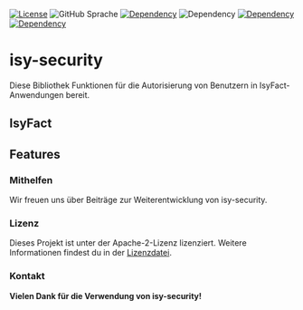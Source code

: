 [![License](https://img.shields.io/badge/License-Apache_2.0-orange)](https://opensource.org/licenses/Apache-2.0)
![GitHub Sprache](https://img.shields.io/badge/Language-Java_21-orange)
[![Dependency](https://img.shields.io/badge/Uses-Hibernate-blue)](https://hibernate.org/)
![Dependency](https://img.shields.io/badge/Isyfact-IsyLogging_3.0.1-blue)
[![Dependency](https://img.shields.io/badge/Uses-Spring-yellow)](https://hibernate.org/)
[![Dependency](https://img.shields.io/badge/Uses-Spring_Boot-yellow)](https://hibernate.org/)


# isy-security

Diese Bibliothek Funktionen für die Autorisierung von Benutzern in IsyFact-Anwendungen bereit.

## IsyFact

## Features

### Mithelfen
Wir freuen uns über Beiträge zur Weiterentwicklung von isy-security.

### Lizenz

Dieses Projekt ist unter der Apache-2-Lizenz lizenziert. Weitere Informationen findest du in der [Lizenzdatei](license/LICENSE).

### Kontakt

__Vielen Dank für die Verwendung von isy-security!__